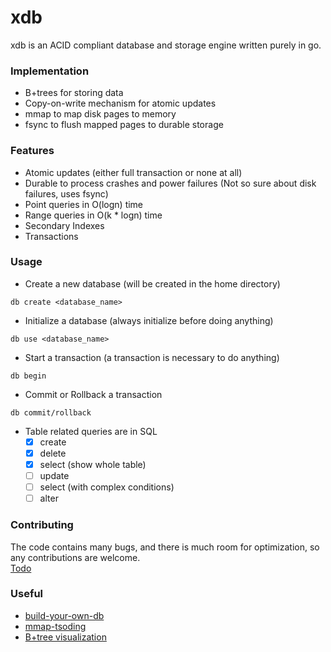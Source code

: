 # xdb
xdb is an ACID compliant database and storage engine written purely in go.

### Implementation
* B+trees for storing data
* Copy-on-write mechanism for atomic updates
* mmap to map disk pages to memory
* fsync to flush mapped pages to durable storage

### Features
* Atomic updates (either full transaction or none at all)
* Durable to process crashes and power failures (Not so sure about disk failures, uses fsync)
* Point queries in O(logn) time
* Range queries in O(k * logn) time
* Secondary Indexes
* Transactions

### Usage
* Create a new database (will be created in the home directory)
```
db create <database_name>
```
* Initialize a database (always initialize before doing anything)
```
db use <database_name>
```
* Start a transaction (a transaction is necessary to do anything)
```
db begin
```
* Commit or Rollback a transaction
```
db commit/rollback
```
* Table related queries are in SQL
  - [x] create
  - [x] delete
  - [x] select (show whole table)
  - [ ] update
  - [ ] select (with complex conditions)
  - [ ] alter

### Contributing
The code contains many bugs, and there is much room for optimization, so any contributions are welcome.\
[Todo](https://github.com/vanshjangir/xdb/issues/1)

### Useful
* [build-your-own-db](https://build-your-own.org/database/00a_overview)
* [mmap-tsoding](https://www.youtube.com/watch?v=sFYFuBzu9Ow)
* [B+tree visualization](https://www.cs.usfca.edu/~galles/visualization/BPlusTree.html)
